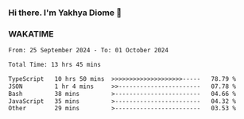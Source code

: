 ### Hi there. I'm Yakhya Diome 👋

### WAKATIME
<!--START_SECTION:waka-->

```txt
From: 25 September 2024 - To: 01 October 2024

Total Time: 13 hrs 45 mins

TypeScript   10 hrs 50 mins  >>>>>>>>>>>>>>>>>>>>-----   78.79 %
JSON         1 hr 4 mins     >>-----------------------   07.78 %
Bash         38 mins         >------------------------   04.66 %
JavaScript   35 mins         >------------------------   04.32 %
Other        29 mins         >------------------------   03.53 %
```

<!--END_SECTION:waka-->
